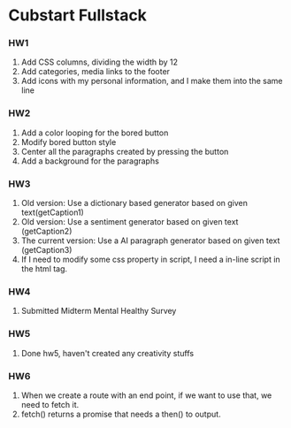 # Cubstart Fullstack
### HW1
1. Add CSS columns, dividing the width by 12
2. Add categories, media links to the footer
3. Add icons with my personal information, and I make them into the same line

### HW2
1. Add a color looping for the bored button
2. Modify bored button style
3. Center all the paragraphs created by pressing the button
4. Add a background for the paragraphs

### HW3
1. Old version: Use a dictionary based generator based on given text(getCaption1)
2. Old version: Use a sentiment generator based on given text (getCaption2)
3. The current version: Use a AI paragraph generator based on given text (getCaption3)
4. If I need to modify some css property in script, I need a in-line script in the html tag.

### HW4
1. Submitted Midterm Mental Healthy Survey

### HW5
1. Done hw5, haven't created any creativity stuffs

### HW6
1. When we create a route with an end point, if we want to use that, we need to fetch it.
2. fetch() returns a promise that needs a then() to output.
